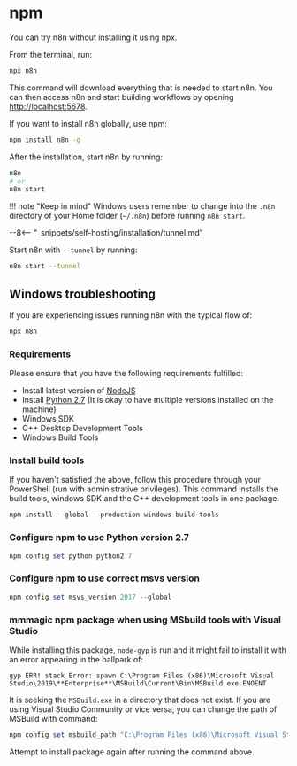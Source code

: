 # npm

You can try n8n without installing it using npx.

From the terminal, run:

```bash
npx n8n
```

This command will download everything that is needed to start n8n. You can then access n8n and start building workflows by opening [http://localhost:5678](http://localhost:5678).

If you want to install n8n globally, use npm:

```bash
npm install n8n -g
```

After the installation, start n8n by running:

```bash
n8n
# or
n8n start
```

!!! note "Keep in mind"
    Windows users remember to change into the `.n8n` directory of your Home folder (`~/.n8n`) before running `n8n start`.


--8<-- "_snippets/self-hosting/installation/tunnel.md"

Start n8n with `--tunnel` by running:

```bash
n8n start --tunnel
```

## Windows troubleshooting

If you are experiencing issues running n8n with the typical flow of:

```powershell
npx n8n
```

### Requirements

Please ensure that you have the following requirements fulfilled:

- Install latest version of [NodeJS](https://nodejs.org/en/download/)
- Install [Python 2.7](https://www.python.org/downloads/release/python-2717/) (It is okay to have multiple versions installed on the machine)
- Windows SDK
- C++ Desktop Development Tools
- Windows Build Tools

### Install build tools

If you haven't satisfied the above, follow this procedure through your PowerShell (run with administrative privileges).
This command installs the build tools, windows SDK and the C++ development tools in one package.

```powershell
npm install --global --production windows-build-tools
```

### Configure npm to use Python version 2.7

```powershell
npm config set python python2.7
```

### Configure npm to use correct msvs version

```powershell
npm config set msvs_version 2017 --global
```

### mmmagic npm package when using MSbuild tools with Visual Studio

While installing this package, `node-gyp` is run and it might fail to install it with an error appearing in the ballpark of:

```
gyp ERR! stack Error: spawn C:\Program Files (x86)\Microsoft Visual Studio\2019\**Enterprise**\MSBuild\Current\Bin\MSBuild.exe ENOENT
```

It is seeking the `MSBuild.exe` in a directory that does not exist. If you are using Visual Studio Community or vice versa, you can change the path of MSBuild with command: 

```powershell
npm config set msbuild_path "C:\Program Files (x86)\Microsoft Visual Studio\2019\**Community**\MSBuild\Current\Bin\MSBuild.exe"
```

Attempt to install package again after running the command above.
